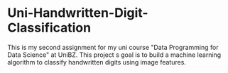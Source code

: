 # Uni-Handwritten-Digit-Classification
This is my second assignment for my uni course "Data Programming for Data Science" at UniBZ. This project s goal is to build a machine learning algorithm to classify handwritten digits using image features.
